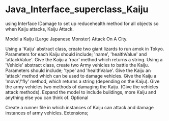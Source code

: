 # Java_Interface_superclass_Kaiju
using Interface IDamage to set up reducehealth method for all objects so when Kaiju attacks,
Kaiju Attack.

Model a Kaiju (Large Japanese Monster) Attack On A City.

Using a 'Kaiju' abstract class, create two giant lizards to run amok in Tokyo. Parameters for each Kaiju should include; 'name', 'healthValue' and 'attackValue'. Give the Kaiju a 'roar' method which returns a string.
Using a 'Vehicle' abstract class, create two Army vehicles to battle the Kaiju. Parameters should include; 'type' and 'healthValue'.
Give the Kaiju an 'attack' method which can be used to damage vehicles.
Give the Kaiju a 'move'/'fly' method, which returns a string (depending on the Kaiju).
Give the army vehicles two methods of damaging the Kaiju. (Give the vehicles attack methods).
Expand the model to include buildings, more Kaiju and anything else you can think of.
Optional

Create a runner file in which instances of Kaiju can attack and damage instances of army vehicles. Extensions;
